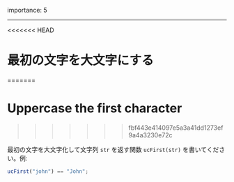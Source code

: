 importance: 5

---

<<<<<<< HEAD
# 最初の文字を大文字にする
=======
# Uppercase the first character
>>>>>>> fbf443e414097e5a3a41dd1273ef9a4a3230e72c

最初の文字を大文字化して文字列 `str` を返す関数 `ucFirst(str)` を書いてください。例:

```js
ucFirst("john") == "John";
```
